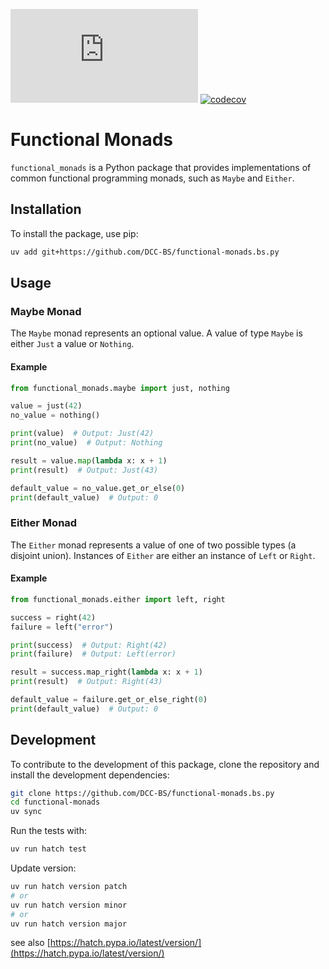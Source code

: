 ![GitHub Tag](https://img.shields.io/github/v/tag/DCC-BS/functional-monads.bs.py?sort=semver&label=version)
[![codecov](https://codecov.io/gh/DCC-BS/functional-monads.bs.py/graph/badge.svg?token=5NFA2CC4FS)](https://codecov.io/gh/DCC-BS/functional-monads.bs.py)

# Functional Monads

`functional_monads` is a Python package that provides implementations of common functional programming monads, such as `Maybe` and `Either`.

## Installation

To install the package, use pip:

```sh
uv add git+https://github.com/DCC-BS/functional-monads.bs.py
```

## Usage

### Maybe Monad

The `Maybe` monad represents an optional value. A value of type `Maybe` is either `Just` a value or `Nothing`.

#### Example

```python
from functional_monads.maybe import just, nothing

value = just(42)
no_value = nothing()

print(value)  # Output: Just(42)
print(no_value)  # Output: Nothing

result = value.map(lambda x: x + 1)
print(result)  # Output: Just(43)

default_value = no_value.get_or_else(0)
print(default_value)  # Output: 0
```

### Either Monad

The `Either` monad represents a value of one of two possible types (a disjoint union). Instances of `Either` are either an instance of `Left` or `Right`.

#### Example

```python
from functional_monads.either import left, right

success = right(42)
failure = left("error")

print(success)  # Output: Right(42)
print(failure)  # Output: Left(error)

result = success.map_right(lambda x: x + 1)
print(result)  # Output: Right(43)

default_value = failure.get_or_else_right(0)
print(default_value)  # Output: 0
```

## Development

To contribute to the development of this package, clone the repository and install the development dependencies:

```sh
git clone https://github.com/DCC-BS/functional-monads.bs.py
cd functional-monads
uv sync
```

Run the tests with:

```sh
uv run hatch test
```

Update version:

```sh
uv run hatch version patch
# or
uv run hatch version minor
# or
uv run hatch version major
```
see also [https://hatch.pypa.io/latest/version/](https://hatch.pypa.io/latest/version/)
